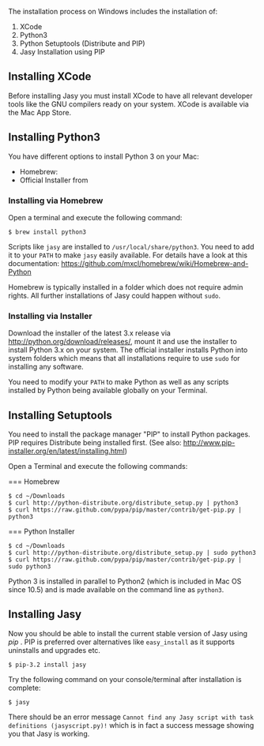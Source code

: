 The installation process on Windows includes the installation of:

1. XCode
2. Python3
3. Python Setuptools (Distribute and PIP)
4. Jasy Installation using PIP

Installing XCode
----------------

Before installing Jasy you must install XCode to have all relevant developer tools like the GNU compilers ready on your system. XCode is available via the Mac App Store.

Installing Python3
------------------

You have different options to install Python 3 on your Mac:

* Homebrew: 
* Official Installer from 

### Installing via Homebrew

Open a terminal and execute the following command:

    $ brew install python3

Scripts like `jasy` are installed to `/usr/local/share/python3`. You need to add it to your `PATH` to make `jasy` easily available. For details have a look at this documentation: https://github.com/mxcl/homebrew/wiki/Homebrew-and-Python

Homebrew is typically installed in a folder which does not require admin rights. All further installations of Jasy could happen without `sudo`.

### Installing via Installer

Download the installer of the latest 3.x release via http://python.org/download/releases/, mount it and use the installer to install Python 3.x on your system. The official installer installs Python into system folders which means that all installations require to use `sudo` for installing any software.

You need to modify your `PATH` to make Python as well as any scripts installed by Python being available globally on your Terminal.


Installing Setuptools
---------------------

You need to install the package manager "PIP" to install Python packages. PIP requires Distribute being installed first. (See also: http://www.pip-installer.org/en/latest/installing.html)

Open a Terminal and execute the following commands:

=== Homebrew

    $ cd ~/Downloads
    $ curl http://python-distribute.org/distribute_setup.py | python3
    $ curl https://raw.github.com/pypa/pip/master/contrib/get-pip.py | python3

=== Python Installer

    $ cd ~/Downloads
    $ curl http://python-distribute.org/distribute_setup.py | sudo python3
    $ curl https://raw.github.com/pypa/pip/master/contrib/get-pip.py | sudo python3

Python 3 is installed in parallel to Python2 (which is included in Mac OS since 10.5) and is made available on the command line as `python3`.


Installing Jasy
---------------

Now you should be able to install the current stable version of Jasy using _pip_ . PIP is preferred over alternatives like `easy_install` as it supports uninstalls and upgrades etc. 

    $ pip-3.2 install jasy

Try the following command on your console/terminal after installation is complete:

    $ jasy

There should be an error message `Cannot find any Jasy script with task definitions (jasyscript.py)!` which is in fact a success message showing you that Jasy is working.
